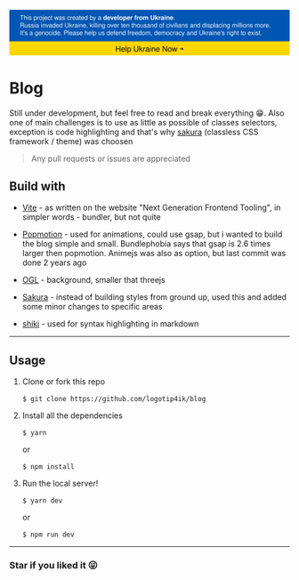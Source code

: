 [![SWUbanner](https://raw.githubusercontent.com/vshymanskyy/StandWithUkraine/main/banner-direct-single.svg)](https://stand-with-ukraine.pp.ua/)

# Blog

Still under development, but feel free to read and break everything 😁. Also one of main challenges is to use as little as possible of classes selectors, exception is code highlighting and that's why [sakura](https://github.com/oxalorg/sakura) (classless CSS framework / theme) was choosen

> Any pull requests or issues are appreciated

## Build with

- [Vite](https://vitejs.dev) - as written on the website "Next Generation Frontend Tooling", in simpler words - bundler, but not quite

- [Popmotion](https://popmotion.io) - used for animations, could use gsap, but i wanted to build the blog simple and small. Bundlephobia says that gsap is 2.6 times larger then popmotion. Animejs was also as option, but last commit was done 2 years ago

- [OGL](https://github.com/oframe/ogl) - background, smaller that threejs

- [Sakura](https://github.com/oxalorg/sakura) - instead of building styles from ground up, used this and added some minor changes to specific areas

- [shiki](https://shiki.matsu.io) - used for syntax highlighting in markdown

---

## Usage

1. Clone or fork this repo

   ```shell
   $ git clone https://github.com/logotip4ik/blog
   ```

2. Install all the dependencies

   ```shell
   $ yarn
   ```

   or

   ```
   $ npm install
   ```

3. Run the local server!
   ```shell
   $ yarn dev
   ```
   or
   ```shell
   $ npm run dev
   ```

---

### Star if you liked it 😜
